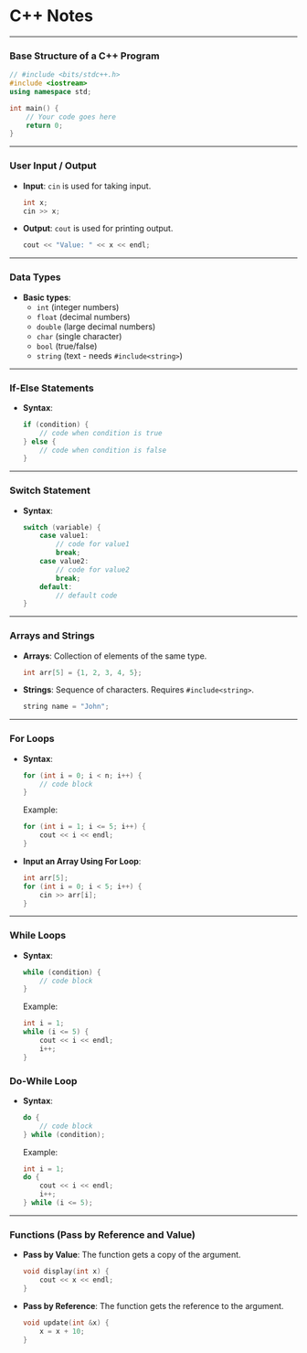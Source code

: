 # C++ Notes

---

### Base Structure of a C++ Program

```cpp
// #include <bits/stdc++.h>
#include <iostream>
using namespace std;

int main() {
    // Your code goes here
    return 0;
}
```

---

### User Input / Output

- **Input**: `cin` is used for taking input.
  ```cpp
  int x;
  cin >> x;
  ```
- **Output**: `cout` is used for printing output.
  ```cpp
  cout << "Value: " << x << endl;
  ```

---

### Data Types

- **Basic types**:
  - `int` (integer numbers)
  - `float` (decimal numbers)
  - `double` (large decimal numbers)
  - `char` (single character)
  - `bool` (true/false)
  - `string` (text - needs `#include<string>`)

---

### If-Else Statements

- **Syntax**:
  ```cpp
  if (condition) {
      // code when condition is true
  } else {
      // code when condition is false
  }
  ```

---

### Switch Statement

- **Syntax**:
  ```cpp
  switch (variable) {
      case value1:
          // code for value1
          break;
      case value2:
          // code for value2
          break;
      default:
          // default code
  }
  ```

---

### Arrays and Strings

- **Arrays**: Collection of elements of the same type.
  ```cpp
  int arr[5] = {1, 2, 3, 4, 5};
  ```
- **Strings**: Sequence of characters. Requires `#include<string>`.
  ```cpp
  string name = "John";
  ```

---

### For Loops

- **Syntax**:
  ```cpp
  for (int i = 0; i < n; i++) {
      // code block
  }
  ```
  Example:
  ```cpp
  for (int i = 1; i <= 5; i++) {
      cout << i << endl;
  }
  ```

- **Input an Array Using For Loop**:
  ```cpp
  int arr[5];
  for (int i = 0; i < 5; i++) {
      cin >> arr[i];
  }
  ```

---

### While Loops

- **Syntax**:
  ```cpp
  while (condition) {
      // code block
  }
  ```
  Example:
  ```cpp
  int i = 1;
  while (i <= 5) {
      cout << i << endl;
      i++;
  }
  ```

### Do-While Loop

- **Syntax**:
  ```cpp
  do {
      // code block
  } while (condition);
  ```
  Example:
  ```cpp
  int i = 1;
  do {
      cout << i << endl;
      i++;
  } while (i <= 5);
  ```

---

### Functions (Pass by Reference and Value)

- **Pass by Value**: The function gets a copy of the argument.
  ```cpp
  void display(int x) {
      cout << x << endl;
  }
  ```
- **Pass by Reference**: The function gets the reference to the argument.
  ```cpp
  void update(int &x) {
      x = x + 10;
  }
  ```

